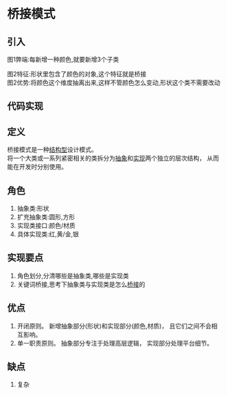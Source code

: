 # 桥接模式
## 引入
图1弊端:每新增一种颜色,就要新增3个子类

图2特征:形状里包含了颜色的对象,这个特征就是桥接  
图2优势:将颜色这个维度抽离出来,这样不管颜色怎么变动,形状这个类不需要改动

## 代码实现

## 定义
桥接模式是一种<u>结构型</u>设计模式。  
将一个大类或一系列紧密相关的类拆分为<u>抽象</u>和<u>实现</u>两个独立的层次结构， 从而能在开发时分别使用。

## 角色
1. 抽象类:形状
2. 扩充抽象类:圆形,方形
3. 实现类接口:颜色/材质
4. 具体实现类:红,黄/金,银

## 实现要点
1. 角色划分,分清哪些是抽象类,哪些是实现类
2. 关键词桥接,思考下抽象类与实现类是怎么<u>桥接</u>的


## 优点
1. 开闭原则。 新增抽象部分(形状)和实现部分(颜色,材质)， 且它们之间不会相互影响。
2. 单一职责原则。 抽象部分专注于处理高层逻辑， 实现部分处理平台细节。

## 缺点
1. 复杂